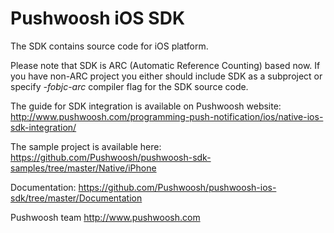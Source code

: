 Pushwoosh iOS SDK
=====================
The SDK contains source code for iOS platform.

Please note that SDK is ARC (Automatic Reference Counting) based now. If you have non-ARC project you either should include SDK as a subproject or specify *-fobjc-arc* compiler flag for the SDK source code.

The guide for SDK integration is available on Pushwoosh website:  
http://www.pushwoosh.com/programming-push-notification/ios/native-ios-sdk-integration/

The sample project is available here:  
https://github.com/Pushwoosh/pushwoosh-sdk-samples/tree/master/Native/iPhone

Documentation:
https://github.com/Pushwoosh/pushwoosh-ios-sdk/tree/master/Documentation

Pushwoosh team
http://www.pushwoosh.com
